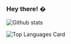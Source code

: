 ### Hey there! �


![Github stats](https://github-readme-stats.vercel.app/api?&username=talentdev2020&title_color=ffffff&text_color=c9cacc&icon_color=2bbc8a&bg_color=1d1f21&langs_count=6&count_private=true)

![Top Languages Card](https://github-readme-stats.vercel.app/api/top-langs/?username=talentdev2020&layout=compact&hide=css,html&langs_count=6)

<!--
**talentdev2020/talentdev2020** is a ✨ _special_ ✨ repository because its `README.md` (this file) appears on your GitHub profile.

Here are some ideas to get you started:

- � I’m currently working on ...
- � I’m currently learning ...
- � I’m looking to collaborate on ...
- � I’m looking for help with ...
- � Ask me about ...
- � How to reach me: ...
- � Pronouns: ...
- ⚡ Fun fact: ...
-->
